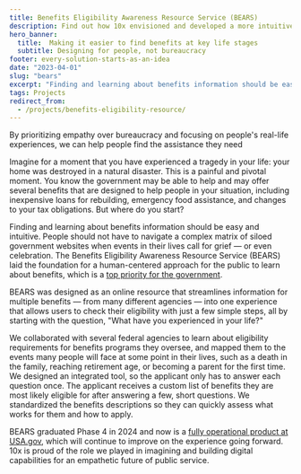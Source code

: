 ```yaml
---
title: Benefits Eligibility Awareness Resource Service (BEARS)
description: Find out how 10x envisioned and developed a more intuitive way for people to find benefits, by putting people at the center of the design.
hero_banner:
  title:  Making it easier to find benefits at key life stages
  subtitle: Designing for people, not bureaucracy
footer: every-solution-starts-as-an-idea
date: "2023-04-01"
slug: "bears"
excerpt: "Finding and learning about benefits information should be easy and intuitive. People should not have to navigate a complex matrix of siloed government websites to get the help they need."
tags: Projects
redirect_from: 
  - /projects/benefits-eligibility-resource/
---
```


<p class="usa-intro">  
    By prioritizing empathy over bureaucracy and focusing on  people's real-life experiences, we can help people find the assistance they need
</p>

Imagine for a moment that you have experienced a tragedy in your life: your home was destroyed in a natural disaster. This is a painful and pivotal moment. You know the government may be able to help and may offer several benefits that are designed to help people in your situation, including inexpensive loans for rebuilding, emergency food assistance, and changes to your tax obligations. But where do you start?

Finding and learning about benefits information should be easy and intuitive. People should not have to navigate a complex matrix of siloed government websites when events in their lives call for grief — or even celebration. The Benefits Eligibility Awareness Resource Service (BEARS) laid the foundation for a human-centered approach for the public to learn about benefits, which is a <a class="usa-link usa-link--external" rel="noreferrer" href="https://www.performance.gov/cx/executive-order/">top priority for the government</a>.

BEARS was designed as an online resource that streamlines information for multiple benefits — from many different agencies — into one experience that allows users to check their eligibility with just a few simple steps, all by starting with the question, "What have you experienced in your life?"

We collaborated with several federal agencies to learn about eligibility requirements for benefits programs they oversee, and mapped them to the events many people will face at some point in their lives, such as a death in the family, reaching retirement age, or becoming a parent for the first time. We designed an integrated tool, so the applicant only has to answer each question once. The applicant receives a custom list of benefits they are most likely eligible for after answering a few, short questions. We standardized the benefits descriptions so they can quickly assess what works for them and how to apply. 

BEARS graduated Phase 4 in 2024 and now is a <a class="usa-link usa-link--external" rel="noreferrer" href="https://www.usa.gov/benefit-finder">fully operational product at USA.gov</a>, which will continue to improve on the experience going forward. 10x is proud of the role we played in imagining and building digital capabilities for an empathetic future of public service.